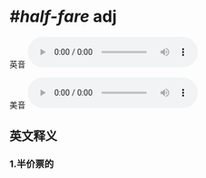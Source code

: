 # ***\#half-fare*** adj
英音
<audio src="./media/half-fare1_AAC.aac" controls="controls"></audio>

美音
<audio src="./media/half-fare2_AAC.aac" controls="controls"></audio>



  

英文释义
---
### 1.**半价票的**  


